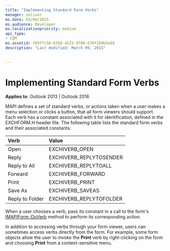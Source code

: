 ```yaml
---
title: "Implementing Standard Form Verbs"
manager: soliver
ms.date: 03/09/2015
ms.audience: Developer
ms.localizationpriority: medium
api_type:
- COM
ms.assetid: f89f7c58-6358-4523-9788-676f189b5e69
description: "Last modified: March 09, 2015"
 
 
---
```


# Implementing Standard Form Verbs

  
  
**Applies to**: Outlook 2013 | Outlook 2016 
  
MAPI defines a set of standard verbs, or actions taken when a user makes a menu selection or clicks a button, that all form viewers should support. Each verb has a constant associated with it for identification, defined in the EXCHFORM.H header file. The following table lists the standard form verbs and their associated constants:
  
|**Verb**|**Value**|
|:-----|:-----|
|Open  <br/> |EXCHIVERB_OPEN  <br/> |
|Reply  <br/> |EXCHIVERB_REPLYTOSENDER  <br/> |
|Reply to All  <br/> |EXCHIVERB_REPLYTOALL  <br/> |
|Forward  <br/> |EXCHIVERB_FORWARD  <br/> |
|Print  <br/> |EXCHIVERB_PRINT  <br/> |
|Save As  <br/> |EXCHIVERB_SAVEAS  <br/> |
|Reply to Folder  <br/> |EXCHIVERB_REPLYTOFOLDER  <br/> |
   
When a user chooses a verb, pass its constant in a call to the form's [IMAPIForm::DoVerb](imapiform-doverb.md) method to perform its corresponding action. 
  
In addition to accessing verbs through your form viewer, users can sometimes access verbs directly from the form. For example, some form objects allow the user to invoke the **Print** verb by right-clicking on the form and choosing **Print** from a context-sensitive menu. 
  


